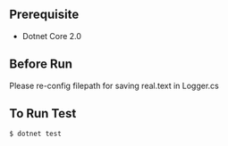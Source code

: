 ## Prerequisite
- Dotnet Core 2.0

## Before Run
Please re-config filepath for saving real.text in Logger.cs

## To Run Test
```sh
$ dotnet test
```